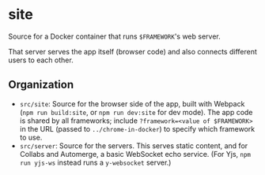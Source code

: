 # site

Source for a Docker container that runs `$FRAMEWORK`'s web server.

That server serves the app itself (browser code) and also connects different users to each other.

## Organization

- `src/site`: Source for the browser side of the app, built with Webpack (`npm run build:site`, or `npm run dev:site` for dev mode). The app code is shared by all frameworks; include `?framework=<value of $FRAMEWORK>` in the URL (passed to `../chrome-in-docker`) to specify which framework to use.
- `src/server`: Source for the servers. This serves static content, and for Collabs and Automerge, a basic WebSocket echo service. (For Yjs, `npm run yjs-ws` instead runs a `y-websocket` server.)
